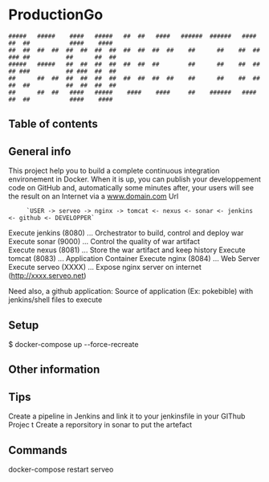 # ProductionGo

` #####   #####    ####   #####   ##  ##   ####   ######  ######   ####   ##  ##           ####    ####    `       
` ##  ##  ##  ##  ##  ##  ##  ##  ##  ##  ##  ##    ##      ##    ##  ##  ### ##          ##      ##  ##   `      
` #####   #####   ##  ##  ##  ##  ##  ##  ##        ##      ##    ##  ##  ## ###          ## ###  ##  ##   `      
` ##      ##  ##  ##  ##  ##  ##  ##  ##  ##  ##    ##      ##    ##  ##  ##  ##          ##  ##  ##  ##   `      
` ##      ##  ##   ####   #####    ####    ####     ##    ######   ####   ##  ##           ####    ####    `      

## Table of contents

## General info

This project help you to build a complete continuous integration environement in Docker.
When it is up, you can publish your developpement code on GitHub and, automatically some minutes after, your users will see the result on an Internet via a www.domain.com Url  

         `USER -> serveo -> nginx -> tomcat <- nexus <- sonar <- jenkins <- github <- DEVELOPPER`

Execute jenkins (8080) ... Orchestrator to build, control and deploy war  
Execute sonar   (9000) ... Control the quality of war artifact      
Execute nexus   (8081) ... Store the war artifact and keep history 
Execute tomcat  (8083) ... Application Container
Execute nginx   (8084) ... Web Server
Execute serveo  (XXXX) ... Expose nginx server on internet (http://xxxx.serveo.net) 

Need also, a github application: Source of application (Ex: pokebible) with jenkins/shell files to execute
 
## Setup

$ docker-compose up --force-recreate

## Other information

## Tips
Create a pipeline in Jenkins and link it to your jenkinsfile in your GIThub Projec	t
Create a reporsitory in sonar to put the artefact  

## Commands

docker-compose restart serveo

